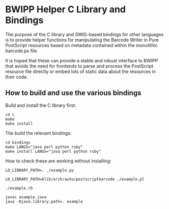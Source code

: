 BWIPP Helper C Library and Bindings
===================================

The purpose of the C library and SWIG-based bindings for other languages is to
provide helper functions for manipulating the Barcode Writer in Pure PostScript
resources based on metadata contained within the monolithic barcode.ps file.

It is hoped that these can provide a stable and robust interface to BWIPP that
avoids the need for frontends to parse and process the PostScript resource file
directly or embed lots of static data about the resources in their code.


How to build and use the various bindings
-----------------------------------------

Build and install the C library first:

```
cd c
make
make install
```

The build the relevant bindings:

```
cd bindings
make LANGS="java perl python ruby"
make install LANGS="java perl python ruby"
```

How to check these are working without installing:

```
LD_LIBRARY_PATH=. ./example.py
```

```
LD_LIBRARY_PATH=blib/arch/auto/postscriptbarcode ./example.pl
```

```
./example.rb
```

```
javac example.java
java -Djava.library.path=. example
```

